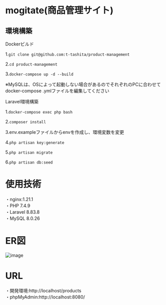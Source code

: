 # mogitate(商品管理サイト)  

## 環境構築  

Dockerビルド  

1.`git clone git@github.com:t-tashita/product-management`  

2.`cd product-management`  

3.`docker-compose up -d --build`  

※MySQLは、OSによって起動しない場合があるのでそれぞれのPCに合わせてdocker-compose .ymlファイルを編集してください  

Laravel環境構築  

1.`docker-compose exec php bash`  

2.`composer install`  

3.env.exampleファイルからenvを作成し、環境変数を変更  

4.`php artisan key:generate`  

5.`php artisan migrate`  

6.`php artisan db:seed`  

# 使用技術  

・nginx:1.21.1  
・PHP  7.4.9  
・Laravel  8.83.8  
・MySQL 8.0.26  

# ER図  
![image](https://github.com/user-attachments/assets/1f656c77-b779-4688-a69d-28363a52ee1f)  

# URL  
・開発環境:http://localhost/products  
・phpMyAdmin:http://localhost:8080/  
